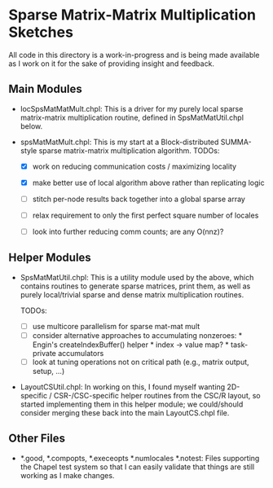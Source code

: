 Sparse Matrix-Matrix Multiplication Sketches
============================================

All code in this directory is a work-in-progress and is being made
available as I work on it for the sake of providing insight and
feedback.

Main Modules
------------

* locSpsMatMatMult.chpl: This is a driver for my purely local sparse
  matrix-matrix multiplication routine, defined in SpsMatMatUtil.chpl
  below.

* spsMatMatMult.chpl: This is my start at a Block-distributed
  SUMMA-style sparse matrix-matrix multiplication algorithm.
  TODOs:
  - [x] work on reducing communication costs / maximizing locality
  - [x] make better use of local algorithm above rather than
        replicating logic
  - [ ] stitch per-node results back together into a global sparse
        array
  - [ ] relax requirement to only the first perfect square number
        of locales
  - [ ] look into further reducing comm counts; are any O(nnz)?


Helper Modules
--------------

* SpsMatMatUtil.chpl: This is a utility module used by the above,
  which contains routines to generate sparse matrices, print them, as
  well as purely local/trivial sparse and dense matrix multiplication
  routines.

  TODOs:
  - [ ] use multicore parallelism for sparse mat-mat mult
  - [ ] consider alternative approaches to accumulating nonzeroes:
        * Engin's createIndexBuffer() helper
        * index -> value map?
        * task-private accumulators
  - [ ] look at tuning operations not on critical path (e.g., matrix
        output, setup, ...)

* LayoutCSUtil.chpl: In working on this, I found myself wanting
  2D-specific / CSR-/CSC-specific helper routines from the CSC/R
  layout, so started implementing them in this helper module; we
  could/should consider merging these back into the main LayoutCS.chpl
  file.


Other Files
-----------

* *.good, *.compopts, *.execeopts *.numlocales *.notest: Files
  supporting the Chapel test system so that I can easily validate that
  things are still working as I make changes.
  